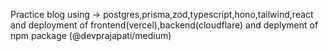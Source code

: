  Practice blog using -> postgres,prisma,zod,typescript,hono,tailwind,react and deployment of frontend(vercel),backend(cloudflare) and deplyment of npm package (@devprajapati/medium)
                        
 
